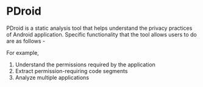# PDroid

PDroid is a static analysis tool that helps understand the privacy practices of Android application. Specific functionality that the tool allows users to do are as follows - 

For example, 

1. Understand the permissions required by the application
2. Extract permission-requiring code segments
2. Analyze multiple applications
